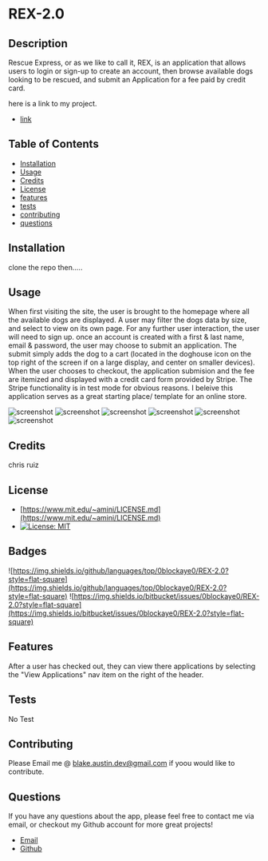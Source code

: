 
  # REX-2.0

  ## Description 

  Rescue Express, or as we like to call it, REX, is an application that allows users to login or sign-up to create an account, then browse available dogs looking to be rescued, and submit an Application for a fee paid by credit card.

  here is a link to my project.
  
  * [link](https://rex2-0.herokuapp.com/)

  ## Table of Contents

  * [Installation](#installation)
  * [Usage](#usage)
  * [Credits](#credits)
  * [License](#license)
  * [features](#features)
  * [tests](#tests)
  * [contributing](#contributing)
  * [questions](#questions)
  

  ## Installation

  clone the repo then.....


  ## Usage

  When first visiting the site, the user is brought to the homepage where all the available dogs are displayed. A user may filter the dogs data by size, and select to view on its own page. For any further user interaction, the user will need to sign up. once an account is created with a first & last name, email & password, the user may choose to submit an application. The submit simply adds the dog to a cart (located in the doghouse icon on the top right of the screen if on a large display, and center on smaller devices). When the user chooses to checkout, the application submision and the fee are itemized and displayed with a credit card form provided by Stripe. The Stripe functionality is in test mode for obvious reasons. I beleive this application serves as a great starting place/ template for an online store.

  ![screenshot](/assets/images/REX-screenshot-1)
  ![screenshot](/assets/images/REX-screenshot-2)
  ![screenshot](/assets/images/REX-screenshot-3)
  ![screenshot](/assets/images/REX-screenshot-4)
  ![screenshot](/assets/images/REX-screenshot-5)
  ![screenshot](/assets/images/REX-screenshot-6)


  ## Credits

  chris ruiz


  ## License

  * [https://www.mit.edu/~amini/LICENSE.md](https://www.mit.edu/~amini/LICENSE.md)
  * [![License: MIT](https://img.shields.io/badge/License-MIT-yellow.svg)](https://opensource.org/licenses/MIT)

  ## Badges
  
  ![https://img.shields.io/github/languages/top/0blockaye0/REX-2.0?style=flat-square](https://img.shields.io/github/languages/top/0blockaye0/REX-2.0?style=flat-square) 
  ![https://img.shields.io/bitbucket/issues/0blockaye0/REX-2.0?style=flat-square](https://img.shields.io/bitbucket/issues/0blockaye0/REX-2.0?style=flat-square) 

  ## Features

  After a user has checked out, they can view there applications by selecting the "View Applications" nav item on the right of the header.


  ## Tests

  No Test


  ## Contributing

  Please Email me @ blake.austin.dev@gmail.com if yoou would like to contribute.


  ## Questions

  If you have any questions about the app, 
  please feel free to contact me via email, 
  or checkout my Github account for more 
  great projects! 

  * [Email](mailto:blake.austin.dev@gmail.com)
  * [Github](https://github.com/0blockaye0)




